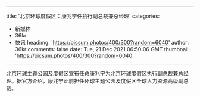 
---
title: '北京环球度假区：康兆宁任执行副总裁兼总经理'
categories: 
 - 新媒体
 - 36kr
 - 快讯
headimg: 'https://picsum.photos/400/300?random=6040'
author: 36kr
comments: false
date: Tue, 21 Dec 2021 06:50:06 GMT
thumbnail: 'https://picsum.photos/400/300?random=6040'
---

<div>   
北京环球主题公园及度假区宣布任命康兆宁为北京环球度假区执行副总裁兼总经理。据官方介绍，康兆宁此前担任环球主题公园及度假区全球人力资源高级副总裁。  
</div>
            
